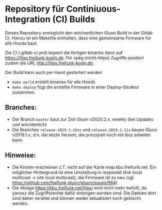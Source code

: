 Repository für Continiuous-Integration (CI) Builds
=================================================

Dieses Repository ermöglicht den wöchentlichen Gluon Build in der Gitlab CI.
Hierzu ist ein Makefile enthalten, dass eine gemeinsame Firmware für alle Hoods baut.

Die CI (.gitlab-ci.yml) kopiert die fertigen binaries dann auf https://files.freifunk-koeln.de.
Für opkg (nicht-https) Zugriffe existiert zudem die URL http://files.freifunk-koeln.de.

Der Build kann auch per Hand gestartert werden

* `make world` erstellt binaries für alle Hoods
* `make deploy` fügt die erstellte Firmware in einer Deploy-Struktur zusammen.

## Branches:

* Der Branch `master` baut zur Zeit Gluon v2020.2.x, weekly (bei Updates und wöchtenlich)
* Die Branches `release-2019.1-ibss` und `release-2019.1-11s` bauen Gluon v2019.1.x, d.h. die letzte Version, die prinzipiell noch mit ibss arbeiten kann.

## Hinweise:

* Die Knoten erscheinen z.T. nicht auf der Karte map.kbu.freifunk.net. Ein möglicher Hintergrund ist eine Umstellung in respondd (link local multicast -> site local multicast); die Firmware ist zu neu (vgl. https://github.com/freifunk-gluon/gluon/issues/984).
* Die Ablage https://kbu.freifunk.net/files/ wird nicht mehr befüllt, da yanosz die Zugriffsrechte dafür entzogen worden sind. Die Dateien dort sind daher veraltet und können weder aktualisiert noch gelöscht werden.
